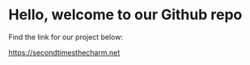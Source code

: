 #  Hello, welcome to our Github repo

Find the link for our project below:

https://secondtimesthecharm.net

